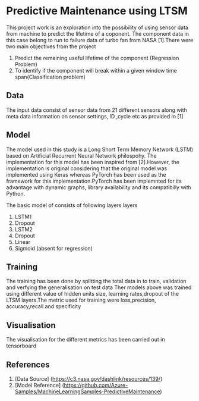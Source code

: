 # Predictive Maintenance using LTSM

This project work is an exploration into the possibility of using sensor data from machine to predict the lifetime of a coponent.
The component data in this case belong to run to failure data of turbo fan from NASA [1].There were two main objectives from the project

1. Predict the remaining useful lifetime of the component (Regression Problem)
2. To identify if the component will break within a given window time span(Classification problem)

## Data

The input data consist of sensor data from 21 different sensors along with meta data information on sensor settings, ID ,cycle etc 
as provided in [1]


## Model

The model used in this study is a  Long Short Term Memory Network (LSTM) based on Artificial Recurrent Neural Network philospohy.
The implementation for this model has been inspired from [2].However, the implementation is original considering that the original
model was implemented using Keras whereas PyTorch has been used as the framework for this implementation.PyTorch has been implemnted 
for its advantage with dynamic graphs, library availability and its compatibiliy with Python.

The basic model of consists of following layers  layers

1. LSTM1 
2. Dropout
3. LSTM2
4. Dropout
5. Linear
6. Sigmoid (absent for regression)

## Training

The training has been done by splitting the total data in to train, validation and verfying the generalisation on test data
Ther models above was trained using different value of hidden units size, learning rates,dropout of the LTSM layers.The metric used for training were loss,precision,
accuracy,recall and specificity

## Visualisation

The visualisation for the different metrics has been carried out in tensorboard

## References

1. [Data Source] (https://c3.nasa.gov/dashlink/resources/139/)
2. [Model Reference] (https://github.com/Azure-Samples/MachineLearningSamples-PredictiveMaintenance)
